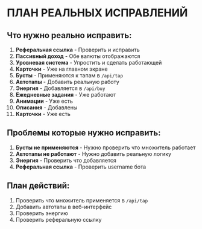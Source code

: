 # ПЛАН РЕАЛЬНЫХ ИСПРАВЛЕНИЙ

## Что нужно реально исправить:

1. **Реферальная ссылка** - Проверить и исправить
2. **Пассивный доход** - Обе валюты отображаются
3. **Уровневая система** - Упростить и сделать работающей
4. **Карточки** - Уже на главном экране
5. **Бусты** - Применяются к тапам в `/api/tap`
6. **Автотапы** - Добавить реальную работу
7. **Энергия** - Добавляется в `/api/buy`
8. **Ежедневные задания** - Уже работают
9. **Анимации** - Уже есть
10. **Описания** - Добавлены
11. **Карточки** - Уже есть

## Проблемы которые нужно исправить:

1. **Бусты не применяются** - Нужно проверить что множитель работает
2. **Автотапы не работают** - Нужно добавить реальную логику
3. **Энергия** - Проверить что добавляется
4. **Реферальная ссылка** - Проверить username бота

## План действий:

1. Проверить что множитель применяется в `/api/tap`
2. Добавить автотапы в веб-интерфейс
3. Проверить энергию
4. Проверить реферальную ссылку


